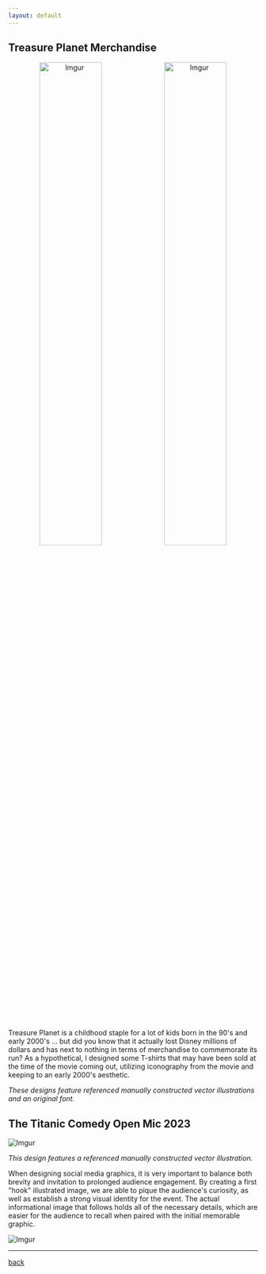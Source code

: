 ```yaml
---
layout: default
---
```


## Treasure Planet Merchandise

<p align="center">
 <img src="https://i.imgur.com/C7fuGGP.jpg" alt="Imgur" style="width: 50%; float: left">
 <img src="https://i.imgur.com/PvglRZu.jpg" alt="Imgur" style="width: 50%; float: right">
</p>

Treasure Planet is a childhood staple for a lot of kids born in the 90's and early 2000's ... but did you know that it actually lost Disney millions of dollars and has next to nothing in terms of merchandise to commemorate its run? As a hypothetical, I designed some T-shirts that may have been sold at the time of the movie coming out, utilizing iconography from the movie and keeping to an early 2000's aesthetic.

_These designs feature referenced manually constructed vector illustrations and an original font._

## The Titanic Comedy Open Mic 2023

![Imgur](https://i.imgur.com/bUkf3HM.png)

_This design features a referenced manually constructed vector illustration._

When designing social media graphics, it is very important to balance both brevity and invitation to prolonged audience engagement. By creating a first "hook" illustrated image, we are able to pique the audience's curiosity, as well as establish a strong visual identity for the event. The actual informational image that follows holds all of the necessary details, which are easier for the audience to recall when paired with the initial memorable graphic.

![Imgur](https://i.imgur.com/ll58DNV.png)

* * *

[back](/.)
